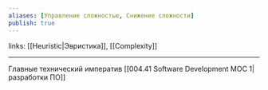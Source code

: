```yaml
---
aliases: [Управление сложностью, Снижение сложности]
publish: true
---
```

links: [[Heuristic|Эвристика]], [[Complexity]]

---

Главные технический императив [[004.41 Software Development MOC 1|разработки ПО]]
